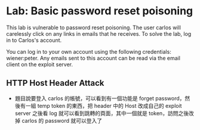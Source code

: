 # Lab: Basic password reset poisoning

This lab is vulnerable to password reset poisoning. The user carlos will carelessly click on any links in emails that he receives. To solve the lab, log in to Carlos's account.

You can log in to your own account using the following credentials: wiener:peter. Any emails sent to this account can be read via the email client on the exploit server.


## HTTP Host Header Attack
* 題目說要登入 carlos 的帳號，可以看到有一個功能是 forget password，然後有一組 temp token 的東西，把 header 中的 Host 改成自己的 exploit server 之後看 log 就可以看到跳轉的頁面，其中一個就是 token，訪問之後改掉 carlos 的 password 就可以登入了